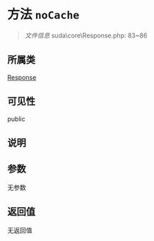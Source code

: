 # 方法 `noCache`

> *文件信息* suda\core\Response.php: 83~86

## 所属类 

[Response](../Response.md)

## 可见性

 public 

## 说明



## 参数


无参数


## 返回值

无返回值
